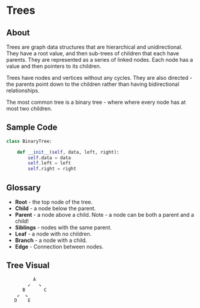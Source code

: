 # Trees

## About
Trees are graph data structures that are hierarchical and unidirectional. They have a root value, and then sub-trees of children that each have parents. They are represented as a series of linked nodes. Each node has a value and then pointers to its children.

Trees have nodes and vertices without any cycles. They are also directed - the parents point down to the children rather than having bidirectional relationships. 

The most common tree is a binary tree - where where every node has at most two children.

## Sample Code

```python
class BinaryTree:

    def __init__(self, data, left, right):
        self.data = data
        self.left = left
        self.right = right
```


## Glossary
* **Root** - the top node of the tree.
* **Child** - a node below the parent.
* **Parent** - a node above a child. Note - a node can be both a parent and a child!
* **Siblings** - nodes with the same parent.
* **Leaf** - a node with no children.
* **Branch** - a node with a child.
* **Edge** - Connection between nodes.


## Tree Visual
```
          A                     
        ↙   ↘              
      B       C                
    ↙  ↘
   D    E
```